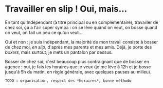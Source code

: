 # Travailler en slip ! Oui, mais…

En tant qu'Indépendant (à titre principal ou en complémentaire), travailler de chez soi, ça a l'air super sympa : on se lève quand on veut, on bosse quand on veut, on fait un peu ce qu'on veut…

Oui et non : je suis indépendant, la majorité de mon travail consiste à bosser de chez moi, *en slip*, d'après mes parents et mes amis.
Déjà, je porte des *boxers*, mais surtout, je mets un pantalon par dessus.

Bosser de chez soi, c'est beaucoup plus contraignant que de bosser en agence : oui, je fais les horaires que je veux (je me lève à 12h et je bosse jusqu'à 5h du matin, en règle générale, avec quelques pauses au milieu).

`TODO : organisation, respect des *horaires*, bonne méthodo`
